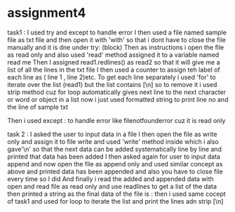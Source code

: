 # assignment4
task1 :
  I used try and except to handle error 
  I then used a file named sample file as txt file and then open it with 'with' so that i dont have to close the file manually and it is dne under try: (block)
  Then as instructions i open the file as read only and also used 'read' method assigned it to a variable named read me
  Then I assigned read1.redlines() as read2 so that it will give me a list of all the lines in the txt file
  I then used a counter to assign teh label of each line as ( line 1 , line 2)etc.
  To get each line separately i used 'for' to iterate over the list (read1)
  but the list contains [\n] so to remove it i used strip method
  cuz for loop automatically gives next line to the next character or word or object in a list 
  now i just used formatted string to print line no and the line of sample txt

  Then i used except :
    to handle error like filenotfounderror cuz it is read only
    


task 2 :
  I asked the user to input data in a file 
  I then open the file as write only and assign it to file write and used 'write' method inside which i also gave'\n' so that the next data can be added systematically line by line
  and printed that data has been added
  I then asked again for user to input data append 
  and now open the file as append only and used similar concept as above 
  and printed data has been appended
  and also you have to close file every time so I did 
  And finally i read the added and appended data with open and read file as read only and use readlines to get a list of the data
  then printed a string as the final data of the file is :
  then i used same cocept of task1 and used for loop to iterate the list and print the lines adn strip [\n]
  





  
  
